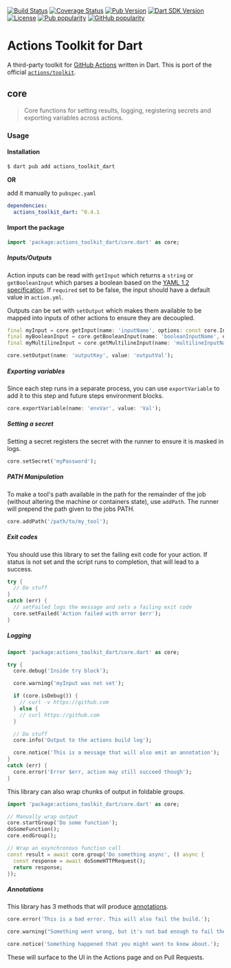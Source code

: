 [![Build Status](https://shields.io/github/workflow/status/dkrutskikh/actions-toolkit-dart/build?logo=github&logoColor=white)](https://github.com/dkrutskikh/actions-toolkit-dart/)
[![Coverage Status](https://img.shields.io/codecov/c/github/dkrutskikh/actions-toolkit-dart?logo=codecov&logoColor=white)](https://codecov.io/gh/dkrutskikh/actions-toolkit-dart/)
[![Pub Version](https://img.shields.io/pub/v/actions_toolkit_dart?logo=dart&logoColor=white)](https://pub.dev/packages/actions_toolkit_dart/)
[![Dart SDK Version](https://badgen.net/pub/sdk-version/actions_toolkit_dart)](https://pub.dev/packages/actions_toolkit_dart/)
[![License](https://img.shields.io/github/license/dkrutskikh/actions-toolkit-dart)](https://github.com/dkrutskikh/actions-toolkit-dart/blob/master/LICENSE)
[![Pub popularity](https://badgen.net/pub/popularity/actions_toolkit_dart)](https://pub.dev/packages/actions_toolkit_dart/score)
[![GitHub popularity](https://img.shields.io/github/stars/dkrutskikh/actions-toolkit-dart?logo=github&logoColor=white)](https://github.com/dkrutskikh/actions-toolkit-dart/stargazers)

# Actions Toolkit for Dart

A third-party toolkit for [GitHub Actions](https://help.github.com/en/actions) written in Dart. This is port of the official [`actions/toolkit`](https://github.com/actions/toolkit/).

## core

> Core functions for setting results, logging, registering secrets and exporting variables across actions.

### Usage

#### Installation

```sh
$ dart pub add actions_toolkit_dart
```

**OR**

add it manually to `pubspec.yaml`

```yaml
dependencies:
  actions_toolkit_dart: ^0.4.1
```

#### Import the package

```dart
import 'package:actions_toolkit_dart/core.dart' as core;
```

##### Inputs/Outputs

Action inputs can be read with `getInput` which returns a `string` or `getBooleanInput` which parses a boolean based on the [YAML 1.2 specification](https://yaml.org/spec/1.2/spec.html#id2804923). If `required` set to be false, the input should have a default value in `action.yml`.

Outputs can be set with `setOutput` which makes them available to be mapped into inputs of other actions to ensure they are decoupled.

```dart
final myInput = core.getInput(name: 'inputName', options: const core.InputOptions(required: true));
final myBooleanInput = core.getBooleanInput(name: 'booleanInputName', options: const core.InputOptions(required: true));
final myMultilineInput = core.getMultilineInput(name: 'multilineInputName', options: const core.InputOptions(required: true));

core.setOutput(name: 'outputKey', value: 'outputVal');
```

##### Exporting variables

Since each step runs in a separate process, you can use `exportVariable` to add it to this step and future steps environment blocks.

```dart
core.exportVariable(name: 'envVar', value: 'Val');
```

##### Setting a secret

Setting a secret registers the secret with the runner to ensure it is masked in logs.

```dart
core.setSecret('myPassword');
```

##### PATH Manipulation

To make a tool's path available in the path for the remainder of the job (without altering the machine or containers state), use `addPath`.  The runner will prepend the path given to the jobs PATH.

```dart
core.addPath('/path/to/my_tool');
```

##### Exit codes

You should use this library to set the failing exit code for your action.  If status is not set and the script runs to completion, that will lead to a success.

```dart
try {
  // Do stuff
}
catch (err) {
  // setFailed logs the message and sets a failing exit code
  core.setFailed('Action failed with error $err');
}
```

##### Logging

```dart
import 'package:actions_toolkit_dart/core.dart' as core;

try {
  core.debug('Inside try block');

  core.warning('myInput was not set');

  if (core.isDebug()) {
    // curl -v https://github.com
  } else {
    // curl https://github.com
  }

  // Do stuff
  core.info('Output to the actions build log');

  core.notice('This is a message that will also emit an annotation');
}
catch (err) {
  core.error('Error $err, action may still succeed though');
}
```

This library can also wrap chunks of output in foldable groups.

```dart
import 'package:actions_toolkit_dart/core.dart' as core;

// Manually wrap output
core.startGroup('Do some function');
doSomeFunction();
core.endGroup();

// Wrap an asynchronous function call
const result = await core.group('Do something async', () async {
  const response = await doSomeHTTPRequest();
  return response;
});
```

##### Annotations

This library has 3 methods that will produce [annotations](https://docs.github.com/en/rest/reference/checks#create-a-check-run).

```dart
core.error('This is a bad error. This will also fail the build.');

core.warning("Something went wrong, but it's not bad enough to fail the build.");

core.notice('Something happened that you might want to know about.');
```

These will surface to the UI in the Actions page and on Pull Requests.
